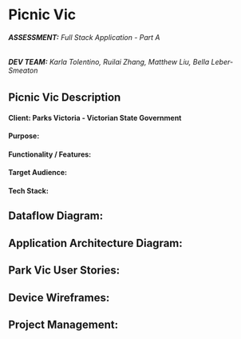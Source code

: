 # **Picnic Vic**

###### **ASSESSMENT:** Full Stack Application - Part A

###### **DEV TEAM:** Karla Tolentino, Ruilai Zhang, Matthew Liu, Bella Leber-Smeaton

## **Picnic Vic Description**

#### **Client:** Parks Victoria - Victorian State Government

#### **Purpose:**

#### **Functionality / Features:**

#### **Target Audience:**

#### **Tech Stack:**

## **Dataflow Diagram:**

<!-- Show at least 2 dataflow diagrams that follow a set dataflow convention -->

## **Application Architecture Diagram:**

## **Park Vic User Stories:**

<!-- Show 2 versions of user stories 'shows evidence of user story revision and refinement' -->

## **Device Wireframes:**

<!-- Show 2 versions of your FIGMA wireframes -->

## **Project Management:**

<!-- State chosen standards and planning methodology -->
